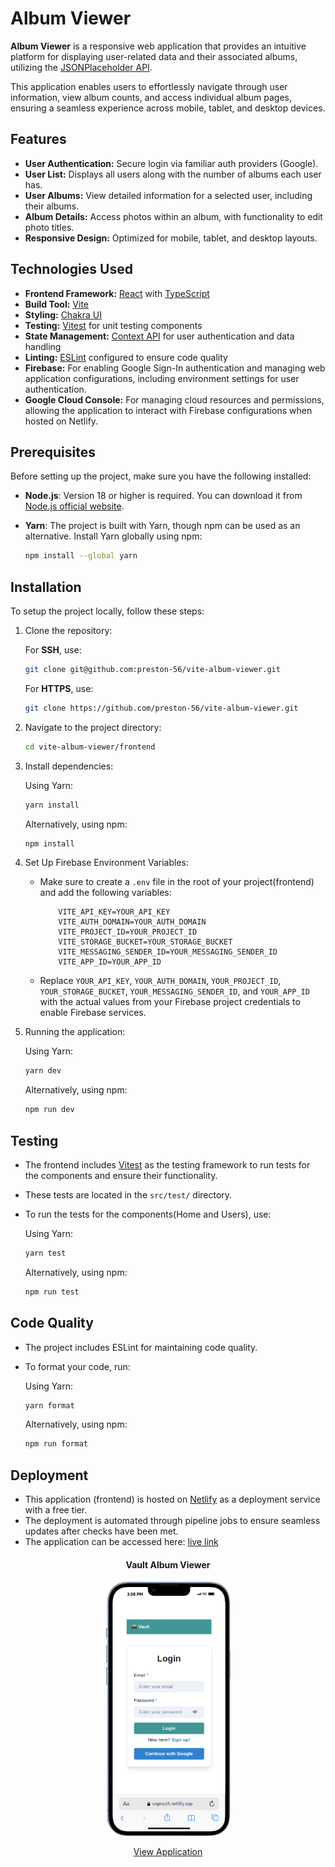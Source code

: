# Album Viewer

**Album Viewer** is a responsive web application that provides an intuitive platform for displaying user-related data and their associated albums, utilizing the [JSONPlaceholder API](https://jsonplaceholder.typicode.com/).

This application enables users to effortlessly navigate through user information, view album counts, and access individual album pages, ensuring a seamless experience across mobile, tablet, and desktop devices.

## Features

- **User Authentication:** Secure login via familiar auth providers (Google).
- **User List:** Displays all users along with the number of albums each user has.
- **User Albums:** View detailed information for a selected user, including their albums.
- **Album Details:** Access photos within an album, with functionality to edit photo titles.
- **Responsive Design:** Optimized for mobile, tablet, and desktop layouts.

## Technologies Used

- **Frontend Framework:** [React](https://react.dev/) with [TypeScript](https://www.typescriptlang.org/)
- **Build Tool:** [Vite](https://vitejs.dev/)
- **Styling:** [Chakra UI](https://v2.chakra-ui.com/)
- **Testing:** [Vitest](https://vitest.dev/) for unit testing components
- **State Management:** [Context API](https://react.dev/reference/react/useContext) for user authentication and data handling
- **Linting:** [ESLint](https://eslint.org/) configured to ensure code quality
- **Firebase:** For enabling Google Sign-In authentication and managing web application configurations, including environment settings for user authentication.
- **Google Cloud Console:** For managing cloud resources and permissions, allowing the application to interact with Firebase configurations when hosted on Netlify.

## Prerequisites

Before setting up the project, make sure you have the following installed:

- **Node.js**: Version 18 or higher is required. You can download it from [Node.js official website](https://nodejs.org/).
- **Yarn**: The project is built with Yarn, though npm can be used as an alternative. Install Yarn globally using npm:
  
  ```bash
  npm install --global yarn

## Installation

To setup the project locally, follow these steps:

1. Clone the repository:
   
   For **SSH**, use:

   ```bash
   git clone git@github.com:preston-56/vite-album-viewer.git
   ```

   For  **HTTPS**, use:
   ```bash
   git clone https://github.com/preston-56/vite-album-viewer.git
   ```
2. Navigate to the project directory:

   ```bash
   cd vite-album-viewer/frontend
   ```
3. Install dependencies:
   
   Using Yarn:

   ```bash
   yarn install
   ```
   Alternatively, using npm:
   ```bash
   npm install
   ```
4. Set Up Firebase Environment Variables:
   - Make sure to create a `.env` file in the root of your project(frontend) and add the following variables:
     ```plaintext
         VITE_API_KEY=YOUR_API_KEY
         VITE_AUTH_DOMAIN=YOUR_AUTH_DOMAIN
         VITE_PROJECT_ID=YOUR_PROJECT_ID
         VITE_STORAGE_BUCKET=YOUR_STORAGE_BUCKET
         VITE_MESSAGING_SENDER_ID=YOUR_MESSAGING_SENDER_ID
         VITE_APP_ID=YOUR_APP_ID
     ```

   - Replace `YOUR_API_KEY`, `YOUR_AUTH_DOMAIN`, `YOUR_PROJECT_ID`, `YOUR_STORAGE_BUCKET`, `YOUR_MESSAGING_SENDER_ID`, and `YOUR_APP_ID` with the actual values from your Firebase project credentials to enable Firebase services.


5. Running the application:

   Using Yarn:
   ```bash
   yarn dev
   ```
   Alternatively, using npm:
   ```bash
   npm run dev
   ```
## Testing
- The frontend includes [Vitest](https://vitest.dev/) as the testing framework to run tests for the components and ensure their functionality.
- These tests are located in the `src/test/` directory.
- To run the tests for the components(Home and Users), use:
  
  Using Yarn:
  ```bash
  yarn test
  ```
  Alternatively, using npm:
  ```bash
  npm run test
  ```
## Code Quality

- The project includes ESLint for maintaining code quality.
- To format your code, run:
  
  Using Yarn:
  ```bash
  yarn format
  ```
  Alternatively, using npm:
  ```bash
  npm run format
  ```

## Deployment

- This application (frontend) is hosted on [Netlify](https://www.netlify.com/) as a deployment service with a free tier.
- The deployment is automated through pipeline jobs to ensure seamless updates after checks have been met.
- The application can be accessed here: [live link](https://sageauth.netlify.app/home)

<div style="text-align: center;">
    <h4>Vault Album Viewer</h4>
    <img src="./frontend/public/iPhone-13-PRO-sageauth.netlify.app.png" alt="Album Viewer" width="200px">
    <p><a href="https://sageauth.netlify.app/home">View Application</a></p>
</div>
